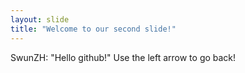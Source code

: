 ```yaml
---
layout: slide
title: "Welcome to our second slide!"
---
```

SwunZH: "Hello github!"
Use the left arrow to go back!
